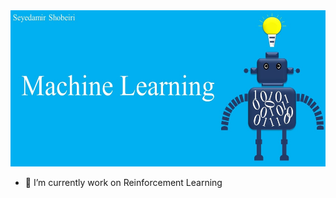  <img src="Machine_Learning.jpg" alt="Machine_Learning" width="1000" height="250"> 

- 🌱 I’m currently work on Reinforcement Learning



